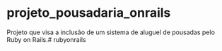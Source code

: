 # projeto_pousadaria_onrails
Projeto que visa a inclusão de um sistema de aluguel de pousadas pelo Ruby on Rails.# rubyonrails
